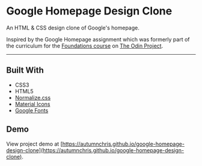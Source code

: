 # Google Homepage Design Clone

An HTML & CSS design clone of Google's homepage.

Inspired by the Google Homepage assignment which was formerly part of the curriculum for the [Foundations course](https://www.theodinproject.com/paths/foundations/courses/foundations) on [The Odin Project](https://www.theodinproject.com).

---

## Built With
* CSS3
* HTML5
* [Normalize.css](http://necolas.github.io/normalize.css)
* [Material Icons](https://fonts.google.com/icons)
* [Google Fonts](https://fonts.google.com)

## Demo

View project demo at [https://autumnchris.github.io/google-homepage-design-clone](https://autumnchris.github.io/google-homepage-design-clone).
